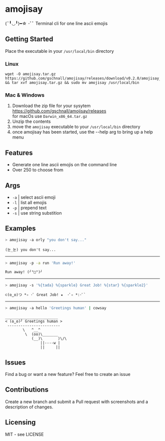 # amojisay

(˵╹◡╹)━☆ ･ﾟﾟ Terminal cli for one line ascii emojis

## Getting Started

Place the executable in your `/usr/local/bin` directory

### Linux

```shell
wget -O amojisay.tar.gz https://github.com/gschnall/amojisay/releases/download/v0.2.0/amojisay_0.2.0_Linux_x86_64.tar.gz && tar xvf amojisay.tar.gz && sudo mv amojisay /usr/local/bin
```

### Mac & Windows

1. Download the zip file for your sysytem
   https://github.com/gschnall/amojisay/releases  
   for macOs use `Darwin_x86_64.tar.gz`
2. Unzip the contents
3. move the `amojisay` executable to your `/usr/local/bin` directory
4. once amojisay has been started, use the --help arg to bring up a help menu

## Features

- Generate one line ascii emojis on the command line
- Over 250 to choose from

## Args

- `-a` | select ascii emoji
- `-l` | list all emojis
- `-p` | prepend text
- `-s` | use string substition

## Examples

```sh
> amojisay -a orly "you don't say..."
```

```
(눈_눈) you don't say...
```

---

```sh
> amojisay -p -a run 'Run away!'
```

```
Run away! (╯°□°)╯
```

---

```sh
> amojisay -s '%{tada} %{sparkle} Great Job! %{star} %{sparkle2}'
```

```
⊂(o‿o)つ *✧ ･ﾟ Great Job! ★  ･ﾟ✧ *:･ﾟ`
```

---

```sh
> amojisay -a hello 'Greetings human' | cowsay
```

```
________________________
< (ʘ‿ʘ)╯ Greetings human >
 ------------------------
        \   ^__^
         \  (oo)\_______
            (__)\       )\/\
                ||----w |
                ||     ||
```

## Issues

Find a bug or want a new feature? Feel free to create an issue

## Contributions

Create a new branch and submit a Pull request with screenshots and a description of changes.

## Licensing

MIT - see LICENSE
